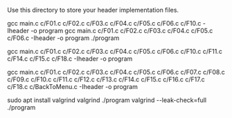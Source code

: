 <!-- THIS IS A TEMPLATE DIRECTORY -->
<!-- DELETE THIS README.md IF IT IS NO LONGER NEEDED -->

Use this directory to store your header implementation files. 

gcc main.c c/F01.c c/F02.c c/F03.c c/F04.c c/F05.c c/F06.c c/F10.c -Iheader -o program
gcc main.c c/F01.c c/F02.c c/F03.c c/F04.c c/F05.c c/F06.c -Iheader -o program
./program


gcc main.c c/F01.c c/F02.c c/F03.c c/F04.c c/F05.c c/F06.c c/F10.c c/F11.c c/F14.c c/F15.c c/F18.c -Iheader -o program

gcc main.c c/F01.c c/F02.c c/F03.c c/F04.c c/F05.c c/F06.c c/F07.c c/F08.c c/F09.c c/F10.c c/F11.c c/F12.c c/F13.c c/F14.c c/F15.c c/F16.c c/F17.c c/F18.c c/BackToMenu.c -Iheader -o program

sudo apt install valgrind
valgrind ./program
valgrind --leak-check=full ./program